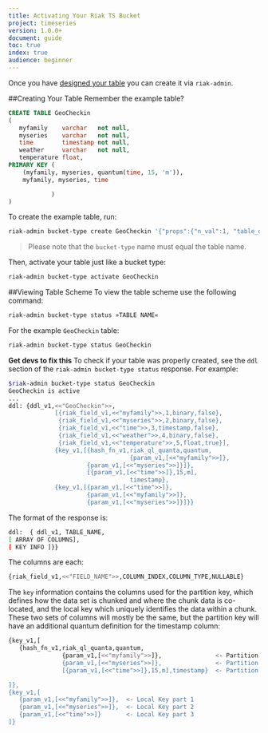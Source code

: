 ```yaml
---
title: Activating Your Riak TS Bucket
project: timeseries
version: 1.0.0+
document: guide
toc: true
index: true
audience: beginner
---
```


[configuring]: https://www.docs.basho.com/riakts/1.0.0/using/activating.html

Once you have [designed your table][configuring] you can create it via `riak-admin`.

##Creating Your Table
Remember the example table?

```sql
CREATE TABLE GeoCheckin
(
   myfamily    varchar   not null,
   myseries    varchar   not null,
   time        timestamp not null,
   weather     varchar   not null,
   temperature float,
PRIMARY KEY (
    (myfamily, myseries, quantum(time, 15, 'm')),
    myfamily, myseries, time

            )
)
```

To create the example table, run:

```sh
riak-admin bucket-type create GeoCheckin '{"props":{"n_val":1, "table_def": "CREATE TABLE GeoCheckin (myfamily varchar not null, myseries varchar not null, time timestamp not null, weather varchar not null, temperature double, PRIMARY KEY (myfamily, myseries, (quantum (time, 15, 'm')), myfamily, myseries, time))"}}'
```

>Please note that the `bucket-type` name must equal the table name.

Then, activate your table just like a bucket type:

```sh
riak-admin bucket-type activate GeoCheckin
```


##Viewing Table Scheme
To view the table scheme use the following command:

```sh
riak-admin bucket-type status »TABLE NAME«
```

For the example `GeoCheckin` table:

```sh
riak-admin bucket-type status GeoCheckin
```

**Get devs to fix this** To check if your table was properly created, see the `ddl` section of the `riak-admin bucket-type status` response. For example:

```sh
$riak-admin bucket-type status GeoCheckin
GeoCheckin is active
...
ddl: {ddl_v1,<<"GeoCheckin">>,
             [{riak_field_v1,<<"myfamily">>,1,binary,false},
              {riak_field_v1,<<"myseries">>,2,binary,false},
              {riak_field_v1,<<"time">>,3,timestamp,false},
              {riak_field_v1,<<"weather">>,4,binary,false},
              {riak_field_v1,<<"temperature">>,5,float,true}],
             {key_v1,[{hash_fn_v1,riak_ql_quanta,quantum,
                                  {param_v1,[<<"myfamily">>]},
                      {param_v1,[<<"myseries">>]}]},
                      [{param_v1,[<<"time">>]},15,m],
                                  timestamp},
             {key_v1,[{param_v1,[<<"time">>]},
                      {param_v1,[<<"myfamily">>]},
                      {param_v1,[<<"myseries">>]}]}}
```

The format of the response is:

```sh
ddl:  { ddl_v1, TABLE_NAME, 
[ ARRAY OF COLUMNS], 
[ KEY INFO ]}}
```

The columns are each:

```sh
{riak_field_v1,<<"FIELD_NAME">>,COLUMN_INDEX,COLUMN_TYPE,NULLABLE}
```

The `key` information contains the columns used for the partition key, which defines how the data set is chunked and where the chunk data is co-located, and the local key which uniquely identifies the data within a chunk. These two sets of columns will mostly be the same, but the partition key will have an additional quantum definition for the timestamp column:

```sh
{key_v1,[
   {hash_fn_v1,riak_ql_quanta,quantum,
               {param_v1,[<<"myfamily">>]},               <- Partition Key Part 1
               {param_v1,[<<"myseries">>]},               <- Partition Key Part 2 
               [{param_v1,[<<"time">>]},15,m],timestamp}  <- Partition Key Part 3

]},
{key_v1,[
   {param_v1,[<<"myfamily">>]},  <- Local Key part 1
   {param_v1,[<<"myseries">>]},  <- Local Key part 2
   {param_v1,[<<"time">>]}       <- Local Key part 3
]}
```
